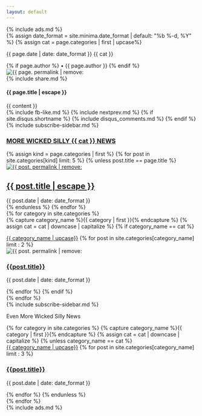 ```yaml
---
layout: default
---
```

<div class = 'ads-container'>{% include ads.md %}</div>
<section class = 'flex-in'>
  <article class="post child main" itemscope itemtype="http://schema.org/BlogPosting">
    <section class="post-header">
      <div class="post-meta">
        {% assign date_format = site.minima.date_format | default: "%b %-d, %Y" %}
        {% assign cat = page.categories | first | upcase%}
      <p class = 'flex out'>
        <time class="post-meta" datetime="{{ page.date | date_to_xmlschema }}" itemprop="datePublished">
        {{ page.date | date: date_format }}</time>
        <span class = 'right {{ cat | downcase }}'>{{ cat }}</span>
      </p>
        {% if page.author %}
          • <span itemprop="author" itemscope itemtype="http://schema.org/Person"><span itemprop="name">{{ page.author }}</span></span>
        {% endif %}
      </div>
      <img src = '{{ site.baseurl }}/assets/posts/{{ page. permalink | remove: '/'}}.jpg' alt = '{{ page. permalink | remove: '/'}}'>
      <div class = 'holder'>{% include share.md %}</div>
      <h1 class="post-title {{ page.categories | first | downcase}}" itemprop="name headline">{{ page.title | escape }}</h1>
    </section>
    <div class="post-content" itemprop="articleBody">
      {{ content }}
    </div>
    {% include fb-like.md %}
    {% include nextprev.md %}
    {% if site.disqus.shortname %}
      {% include disqus_comments.md %}
    {% endif %}
    <div class = 'mobile'>{% include subscribe-sidebar.md %}</div>
    <span class = 'mark'>
    <a  href="{{site.baseurl}}/category/{{  cat | downcase}}"></span><h3 class="flex category-head {{ cat |downcase }}"><span>MORE WICKED SILLY {{ cat }} NEWS</span></h3></a>
    <div class = 'flex out related-posts'>
      {% assign kind = page.categories | first %}
       {% for post in site.categories[kind] limit: 5 %}
          {% unless post.title == page.title %}
           <div  class = 'child duo flex-down'>
              <a href="{{ site.baseurl }}{{ post.url }}">
              <img src = '{{ site.baseurl }}/assets/posts/{{ post.permalink | remove: '/'}}.jpg' alt = '{{ post. permalink | remove: '/'}}'>
              <h2 itemprop="name headline">{{ post.title | escape }}</h2></a>
              <time class="post-meta" >{{ post.date | date: date_format }}</time>
           </div>
          {% endunless %}
       {% endfor %}
    </div>
  </article>
  <aside class = ' child third'>
   <div id="archives">
      {% for category in site.categories %}
        <div class="archive-group">
          {% capture category_name %}{{ category | first }}{% endcapture %}
          {% assign cat = cat | downcase | capitalize %}
            {% if category_name == cat %}
            <div id="#{{ category_name | slugize }}"></div>
            <p></p>
            <a  href="{{site.baseurl}}/category/{{  category_name | downcase }}" class="right category-head {{ category_name | downcase }}">{{ category_name | upcase}}</a>
            <a name="{{ category_name | slugize }}" class = 'mark'></a>
            {% for post in site.categories[category_name] limit : 2 %}
              <div class="archive-item">
                <img src = '{{ site.baseurl }}/assets/posts/{{ post.permalink | remove: '/'}}.jpg' alt = '{{ post. permalink | remove: '/'}}'>
                <h3><a href="{{ site.baseurl }}{{ post.url }}">{{post.title}}</a></h3>
                <p><span class="post-meta">{{ post.date | date: date_format }}</span></p>
              </div>
            {% endfor %}
            {% endif %}
        </div>
      {% endfor %}
      <div class = 'desktop'>{% include subscribe-sidebar.md %}</div>
      <p class = 'more'>Even More Wicked Silly News</p>
      <div class="archive-group">
      {% for category in site.categories %}
        {% capture category_name %}{{ category | first }}{% endcapture %}
         {% assign cat = cat | downcase | capitalize %}
          {% unless category_name == cat %}
          <div id="#{{ category_name | slugize }}"></div>
          <a  href="{{site.baseurl}}/category/{{  category_name | downcase }}" class="right category-head {{ category_name | downcase }} mark">{{ category_name | upcase}}</a>
          {% for post in site.categories[category_name] limit : 3 %}
            <div class="archive-item">
              <h3><a href="{{ site.baseurl }}{{ post.url }}">{{post.title}}</a></h3>
              <p><span class="post-meta">{{ post.date | date: date_format }}</span></p>
            </div>
          {% endfor %}
          {% endunless %}
      </div>
    {% endfor %}
    </div>
  </aside>
</section>
<div class = 'ads-container'>{% include ads.md %}</div>